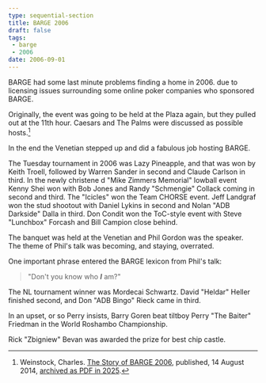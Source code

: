 ```yaml
---
type: sequential-section
title: BARGE 2006
draft: false
tags:
 - barge
 - 2006
date: 2006-09-01
---
```


BARGE had some last minute problems finding a home in 2006.  due to licensing
issues surrounding some online poker companies who sponsored BARGE.

Originally, the event was going to be held at the Plaza again, but they
pulled out at the 11th hour. Caesars and The Palms were discussed as possible
hosts.[^1]

[^1]: Weinstock, Charles. [The Story of BARGE
    2006](https://ramblings.weinstock.us/2014/08/the-story-of-barge-2006.html),
    published, 14 August 2014, [archived as PDF in 2025](story-of-barge-2006.pdf).

In the end the Venetian stepped up and did a fabulous job hosting
BARGE.

The Tuesday tournament in 2006 was Lazy Pineapple, and that was
won by Keith Troell, followed by Warren Sander in second and Claude Carlson in
third. In the newly christene
d &quot;Mike Zimmers Memorial&quot; lowball event
Kenny Shei won with Bob Jones and Randy &quot;Schmengie&quot; Collack coming in
second and third. The &quot;Icicles&quot; won the Team CHORSE event. Jeff
Landgraf won the stud shootout with Daniel Lykins in second and Nolan &quot;ADB
Darkside&quot; Dalla in third. Don Condit won the ToC-style event with Steve
&quot;Lunchbox&quot; Forcash and Bill Campion close behind. 

The banquet was held at the Venetian and Phil Gordon was the
speaker.  The theme of Phil's talk was becoming, and staying, overrated.

One important phrase entered the BARGE lexicon from Phil's talk:

> "Don't you know who **_I_** am?"

The NL tournament winner was Mordecai Schwartz. David
&quot;Heldar&quot; Heller finished second, and Don &quot;ADB Bingo&quot; Rieck
came in third. 

In an upset, or so Perry insists, Barry Goren beat tiltboy Perry &quot;The
Baiter&quot; Friedman in the World Roshambo Championship.

Rick &quot;Zbigniew&quot; Bevan was awarded
the prize for best chip castle.
